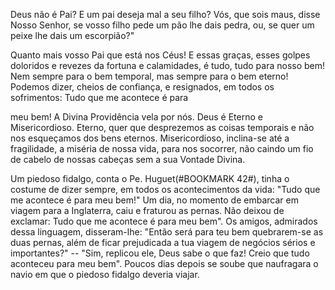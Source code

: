 
Deus não é Pai? E um pai deseja mal a seu filho? Vós, que sois maus, disse Nosso Senhor, se vosso filho pede um pão lhe dais pedra, ou, se quer um peixe lhe dais um escorpião?"

Quanto mais vosso Pai que está nos Céus! E essas graças, esses golpes doloridos e revezes da fortuna e calamidades, é tudo, tudo para nosso bem! Nem sempre para o bem temporal, mas sempre para o bem eterno! Podemos dizer, cheios de confiança, e resignados, em todos os sofrimentos: Tudo que me acontece é para

meu bem! A Divina Providência vela por nós. Deus é Eterno e Misericordioso. Eterno, quer que desprezemos as coisas temporais e não nos esqueçamos dos bens eternos. Misericordioso, inclina-se até a fragilidade, a miséria de nossa vida, para nos socorrer, não caindo um fio de cabelo de nossas cabeças sem a sua Vontade Divina.

Um piedoso fidalgo, conta o Pe. Huguet(#BOOKMARK 42#), tinha o costume de dizer sempre, em todos os acontecimentos da vida: "Tudo que me acontece é para meu bem!" Um dia, no momento de embarcar em viagem para a Inglaterra, caiu e fraturou as pernas. Não deixou de exclamar: Tudo que me acontece é para meu bem". Os amigos, admirados dessa linguagem, disseram-lhe: "Então será para teu bem quebrarem-se as duas pernas, além de ficar prejudicada a tua viagem de negócios sérios e importantes?" -- "Sim, replicou ele, Deus sabe o que faz! Creio que tudo aconteceu para meu bem". Poucos dias depois se soube que naufragara o navio em que o piedoso fidalgo deveria viajar.

